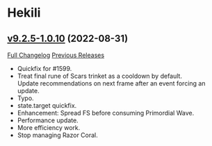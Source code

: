 # Hekili

## [v9.2.5-1.0.10](https://github.com/Hekili/hekili/tree/v9.2.5-1.0.10) (2022-08-31)
[Full Changelog](https://github.com/Hekili/hekili/compare/v9.2.5-1.0.9...v9.2.5-1.0.10) [Previous Releases](https://github.com/Hekili/hekili/releases)

- Quickfix for #1599.  
- Treat final rune of Scars trinket as a cooldown by default.  
    Update recommendations on next frame after an event forcing an update.  
- Typo.  
- state.target quickfix.  
- Enhancement: Spread FS before consuming Primordial Wave.  
- Performance update.  
- More efficiency work.  
- Stop managing Razor Coral.  
